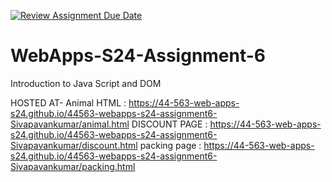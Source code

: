 [![Review Assignment Due Date](https://classroom.github.com/assets/deadline-readme-button-24ddc0f5d75046c5622901739e7c5dd533143b0c8e959d652212380cedb1ea36.svg)](https://classroom.github.com/a/1Z6dGCon)
# WebApps-S24-Assignment-6
Introduction to Java Script and DOM

HOSTED AT-
Animal HTML :  https://44-563-web-apps-s24.github.io/44563-webapps-s24-assignment6-Sivapavankumar/animal.html
DISCOUNT PAGE :  https://44-563-web-apps-s24.github.io/44563-webapps-s24-assignment6-Sivapavankumar/discount.html
packing page :  https://44-563-web-apps-s24.github.io/44563-webapps-s24-assignment6-Sivapavankumar/packing.html
